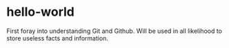 # hello-world
First foray into understanding Git and Github. Will be used in all likelihood to store useless facts and information.
